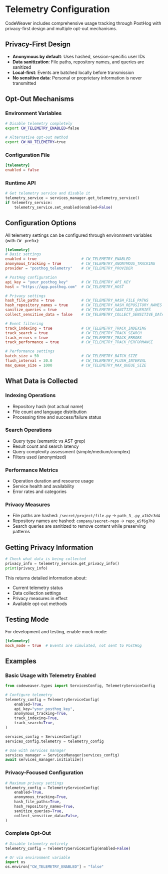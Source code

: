 # Telemetry Configuration

CodeWeaver includes comprehensive usage tracking through PostHog with privacy-first design and multiple opt-out mechanisms.

## Privacy-First Design

- **Anonymous by default**: Uses hashed, session-specific user IDs
- **Data sanitization**: File paths, repository names, and queries are sanitized
- **Local-first**: Events are batched locally before transmission
- **No sensitive data**: Personal or proprietary information is never transmitted

## Opt-Out Mechanisms

### Environment Variables
```bash
# Disable telemetry completely
export CW_TELEMETRY_ENABLED=false

# Alternative opt-out method
export CW_NO_TELEMETRY=true
```

### Configuration File
```toml
[telemetry]
enabled = false
```

### Runtime API
```python
# Get telemetry service and disable it
telemetry_service = services_manager.get_telemetry_service()
if telemetry_service:
    telemetry_service.set_enabled(enabled=False)
```

## Configuration Options

All telemetry settings can be configured through environment variables (with `CW_` prefix):

```toml
[telemetry]
# Basic settings
enabled = true                    # CW_TELEMETRY_ENABLED
anonymous_tracking = true         # CW_TELEMETRY_ANONYMOUS_TRACKING
provider = "posthog_telemetry"    # CW_TELEMETRY_PROVIDER

# PostHog configuration
api_key = "your_posthog_key"      # CW_TELEMETRY_API_KEY
host = "https://app.posthog.com"  # CW_TELEMETRY_HOST

# Privacy settings
hash_file_paths = true            # CW_TELEMETRY_HASH_FILE_PATHS
hash_repository_names = true      # CW_TELEMETRY_HASH_REPOSITORY_NAMES
sanitize_queries = true           # CW_TELEMETRY_SANITIZE_QUERIES
collect_sensitive_data = false    # CW_TELEMETRY_COLLECT_SENSITIVE_DATA

# Event filtering
track_indexing = true             # CW_TELEMETRY_TRACK_INDEXING
track_search = true               # CW_TELEMETRY_TRACK_SEARCH  
track_errors = true               # CW_TELEMETRY_TRACK_ERRORS
track_performance = true          # CW_TELEMETRY_TRACK_PERFORMANCE

# Performance settings
batch_size = 50                   # CW_TELEMETRY_BATCH_SIZE
flush_interval = 30.0             # CW_TELEMETRY_FLUSH_INTERVAL
max_queue_size = 1000             # CW_TELEMETRY_MAX_QUEUE_SIZE
```

## What Data is Collected

### Indexing Operations
- Repository hash (not actual name)
- File count and language distribution
- Processing time and success/failure status

### Search Operations  
- Query type (semantic vs AST grep)
- Result count and search latency
- Query complexity assessment (simple/medium/complex)
- Filters used (anonymized)

### Performance Metrics
- Operation duration and resource usage
- Service health and availability
- Error rates and categories

### Privacy Measures
- File paths are hashed: `/secret/project/file.py` → `path_3_.py_a1b2c3d4`
- Repository names are hashed: `company/secret-repo` → `repo_e5f6g7h8`
- Search queries are sanitized to remove content while preserving patterns

## Getting Privacy Information

```python
# Check what data is being collected
privacy_info = telemetry_service.get_privacy_info()
print(privacy_info)
```

This returns detailed information about:
- Current telemetry status
- Data collection settings
- Privacy measures in effect
- Available opt-out methods

## Testing Mode

For development and testing, enable mock mode:

```toml
[telemetry]
mock_mode = true  # Events are simulated, not sent to PostHog
```

## Examples

### Basic Usage with Telemetry Enabled
```python
from codeweaver.types import ServicesConfig, TelemetryServiceConfig

# Configure telemetry
telemetry_config = TelemetryServiceConfig(
    enabled=True,
    api_key="your_posthog_key",
    anonymous_tracking=True,
    track_indexing=True,
    track_search=True,
)

services_config = ServicesConfig()
services_config.telemetry = telemetry_config

# Use with services manager
services_manager = ServicesManager(services_config)
await services_manager.initialize()
```

### Privacy-Focused Configuration
```python
# Maximum privacy settings
telemetry_config = TelemetryServiceConfig(
    enabled=True,
    anonymous_tracking=True,
    hash_file_paths=True,
    hash_repository_names=True, 
    sanitize_queries=True,
    collect_sensitive_data=False,
)
```

### Complete Opt-Out
```python
# Disable telemetry entirely
telemetry_config = TelemetryServiceConfig(enabled=False)

# Or via environment variable
import os
os.environ["CW_TELEMETRY_ENABLED"] = "false"
```